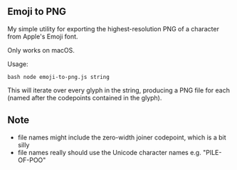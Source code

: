 Emoji to PNG
------------

My simple utility for exporting the highest-resolution PNG of a character
from Apple's Emoji font.

Only works on macOS.

Usage:

`bash
node emoji-to-png.js string
`

This will iterate over every glyph in the string, producing a PNG
file for each (named after the codepoints contained in the glyph).

## Note

- file names might include the zero-width joiner codepoint, which is a bit silly
- file names really should use the Unicode character names e.g. "PILE-OF-POO"

